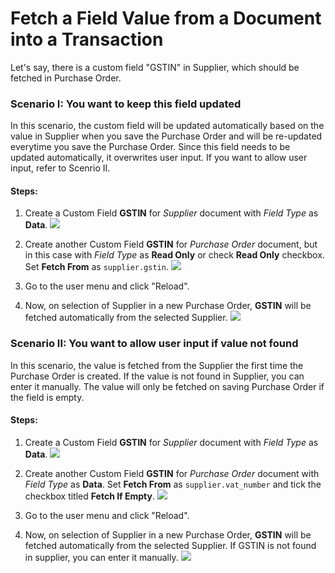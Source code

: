 <!-- add-breadcrumbs -->
# Fetch a Field Value from a Document into a Transaction

Let's say, there is a custom field "GSTIN" in Supplier, which should be fetched in Purchase Order.


### Scenario I: You want to keep this field updated

In this scenario, the custom field will be updated automatically based on the value in Supplier when you save the Purchase Order and will be re-updated everytime you save the Purchase Order. Since this field needs to be updated automatically, it overwrites user input. If you want to allow user input, refer to Scenrio II.

#### Steps:

1. Create a Custom Field **GSTIN** for *Supplier* document with *Field Type* as **Data**.
    <img class="screenshot" src="/docs/assets/img/gstin-field-supplier.png">

1. Create another Custom Field **GSTIN** for *Purchase Order* document, but in this case with *Field Type* as **Read Only** or check **Read Only** checkbox. Set **Fetch From** as `supplier.gstin`.
    <img class="screenshot" src="/docs/assets/img/gstin-field-po-s1.png">

1. Go to the user menu and click "Reload".

1. Now, on selection of Supplier in a new Purchase Order, **GSTIN** will be fetched automatically from the selected Supplier.
    <img class="screenshot" src="/docs/assets/img/po-gstin-s1.png">

### Scenario II: You want to allow user input if value not found

In this scenario, the value is fetched from the Supplier the first time the Purchase Order is created. If the value is not found in Supplier, you can enter it manually. The value will only be fetched on saving Purchase Order if the field is empty.

#### Steps:

1. Create a Custom Field **GSTIN** for *Supplier* document with *Field Type* as **Data**.
    <img class="screenshot" src="/docs/assets/img/gstin-field-supplier.png">

1. Create another Custom Field **GSTIN** for *Purchase Order* document with *Field Type* as **Data**. Set **Fetch From** as `supplier.vat_number` and tick the checkbox titled **Fetch If Empty**.
    <img class="screenshot" src="/docs/assets/img/gstin-field-po-s2.png">

1. Go to the user menu and click "Reload".

1. Now, on selection of Supplier in a new Purchase Order, **GSTIN** will be fetched automatically from the selected Supplier. If GSTIN is not found in supplier, you can enter it manually.
    <img class="screenshot" src="/docs/assets/img/po-gstin-s2.png">
